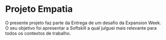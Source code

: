 # Projeto Empatia

O presente projeto faz parte da Entrega de um desafio da Expansion Week. O seu objetivo foi apresentar a Softskill a qual julguei mais relevante para todos os contextos de trabalho.
